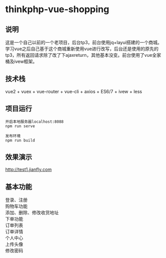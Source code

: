 # thinkphp-vue-shopping
## 说明
这是一个自己以前的一个老项目，后台tp3，前台使用jq+layui搭建的一个商城。学习vue之后自己基于这个商城重新使用vue进行改写，后台还是使用的原先的tp3，所有返回请求除了改了下ajaxreturn，其他基本没变。前台使用了vue全家桶及ivew框架。

## 技术栈
vue2 + vuex + vue-router + vue-cli + axios + ES6/7 + ivew + less

## 项目运行

```
开启本地服务器localhost:8088  
npm run serve  

发布环境  
npm run build 
```
 

## 效果演示
<a href="http://test1.jianfly.com" target="_blank">http://test1.jianfly.com</a>

## 基本功能
登录、注册  
购物车功能  
添加、删除、修改收货地址  
下单功能  
订单列表  
订单详情  
个人中心  
上传头像  
修改密码  
